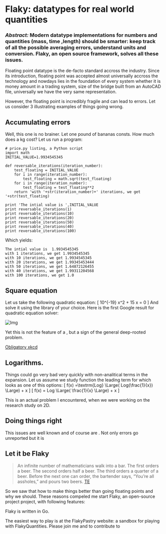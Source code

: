 Flaky: datatypes for real world quantities
===============================



### *Abstract:* Modern datatype implementations for numbers and quantities (mass, time ,length) should be smarter: keep track of all the possible averaging errors, understand units and conversion. Flaky, an open source framework, solves all these issues.


Floating point datatype is the de-facto standard accross the industry. Since its introduction, floating point was accepted almost universally accross the technology and nowdays lies in the foundation of every system whether it is money amount in a trading system, size of the bridge built from an AutoCAD file, universally we have the very same representation.

However, the floating point is incredibly fragile and can lead to errors. Let us consider 3 illustrating examples of things going wrong.

Accumulating errors
-----------------------
Well, this one is no brainer. Let one pound of bananas consts. How much does a kg cost? Let us run a program:

    # price.py listing, a Python script
    import math
    INITIAL_VALUE=1.9934545345

    def reversable_iterations(iteration_number):
        test_floating = INITIAL_VALUE
        for i in range(iteration_number):
            test_floating = math.sqrt(test_floating)
        for i in range(iteration_number):
            test_floating = test_floating**2
        return 'with '+str(iteration_number)+' iterations, we get '+str(test_floating)

    print 'The intial value is ',INITIAL_VALUE
    print reversable_iterations(1)
    print reversable_iterations(10)
    print reversable_iterations(20)
    print reversable_iterations(50)
    print reversable_iterations(40)
    print reversable_iterations(100)

Which yields:

    The intial value is  1.9934545345
    with 1 iterations, we get 1.9934545345
    with 10 iterations, we get 1.9934545345
    with 20 iterations, we get 1.99345453444
    with 50 iterations, we get 1.64872126455
    with 40 iterations, we get 1.99311204568
    with 100 iterations, we get 1.0

Square equation
---------------------
Let us take the following quadratic equation:
    \[ 10^{-19} x^2 + 15 x = 0 \]
And solve it using the library of your choice. Here is the first Google result for quadratic equation solver:

![Img](http://dimaborzov.com/img/QuadraticEquation.png)

Yet this is not the feature of a , but a sign of the general deep-rooted problem.

[Obligatory xkcd](http://what-if.xkcd.com/11/)


Logarithms.
-----------------------
Things could go very bad very quickly with non-analitical terms in the expansion. Let us assume we study function the leading term for which looks as one of this options:
    \[ f(x) =\textrm{Log} \Large( Log(\frac{1}{x}) \Large) + x \]
    \[ f(x) = Log \Large( \frac{1}{x} \Large) + x \]

This is an actual problem I encountered, when we were working on the research study on 2D.


Doing things right
---------------------------------
This issues are well known and of course are . Not only errors go unreported but it is

Let it be Flaky
----------------

> An infinite number of mathematicians walk into a bar. The first orders a beer. The second orders half a beer. The third orders a quarter of a beer. Before the next one can order, the bartender says, “You’re all assholes,” and pours two beers.
>[TE](http://www.komplexify.com/math/jokes/MathWalksIntoABar3.html)


So we saw that how to make things better than going floating points and why we should. These reasons compeled me start Flaky, an open-source project project, with following features:

Flaky is written in Go.

The easiest way to play is at the FlakyPastry website: a sandbox for playing with FlakyQuantities.
Please join me and to contribute to




